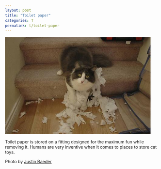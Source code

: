 ```yaml
---
layout: post
title: "Toilet paper"
categories: T
permalink: t/toilet-paper
---
```


<img src="/images/t/toiletpaper.jpg">

Toilet paper is stored on a fitting designed for the maximum fun while removing it. Humans are very inventive when it comes to places to store cat toys.

Photo by <a href="http://www.flickr.com/photos/justinbaeder/4180899850/">Justin Baeder</a>
